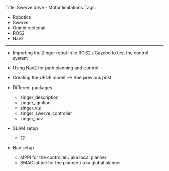 Title: Swerve drive - Motor limitations
Tags:

- Robotics
- Swerve
- Omnidirectional
- ROS2
- Nav2

---

- Importing the Zinger robot in to ROS2 / Gazebo to test the control system
- Using Nav2 for path planning and control

- Creating the URDF model --> See previous post
- Different packages
  - zinger_description
  - zinger_ignition
  - zinger_viz
  - zinger_swerve_controller
  - zinger_nav


- SLAM setup
  - ??

- Nav setup
  - MPPI for the controller / aka local planner
  - SMAC lattice for the planner / aka global planner